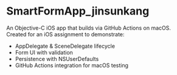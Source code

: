 # SmartFormApp_jinsunkang

An Objective-C iOS app that builds via GitHub Actions on macOS.  
Created for an iOS assignment to demonstrate:

- AppDelegate & SceneDelegate lifecycle
- Form UI with validation
- Persistence with NSUserDefaults
- GitHub Actions integration for macOS testing
